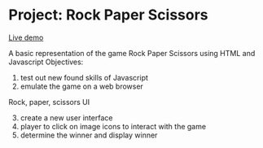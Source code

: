 # Project: Rock Paper Scissors

[Live demo](https://mwahyd.github.io/)

A basic representation of the game Rock Paper Scissors using HTML and Javascript
Objectives:

1. test out new found skills of Javascript
2. emulate the game on a web browser

Rock, paper, scissors UI

3. create a new user interface
4. player to click on image icons to interact with the game
5. determine the winner and display winner
